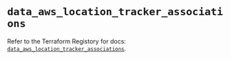 # `data_aws_location_tracker_associations`

Refer to the Terraform Registory for docs: [`data_aws_location_tracker_associations`](https://www.terraform.io/docs/providers/aws/d/location_tracker_associations).
